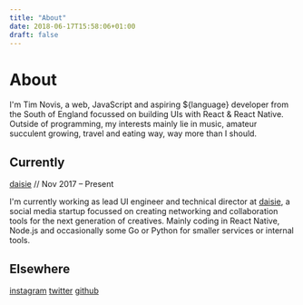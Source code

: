```yaml
---
title: "About"
date: 2018-06-17T15:58:06+01:00
draft: false
---
```


# About

I'm Tim Novis, a web, JavaScript and aspiring ${language} developer from the South of England focussed on building UIs with React & React Native. Outside of programming, my interests mainly lie in music, amateur succulent growing, travel and eating way, way more than I should.

## Currently

[daisie](https://www.daisie.com/) // Nov 2017 – Present

I'm currently working as lead UI engineer and technical director at [daisie](https://www.daisie.com/), a social media startup focussed on creating networking and collaboration tools for the next generation of creatives. Mainly coding in React Native, Node.js and occasionally some Go or Python for smaller services or internal tools.

## Elsewhere

[instagram](https://instagram.com/timnovis)
[twitter](https://twitter.com/timnovis)
[github](https://github.com/timnovis)
